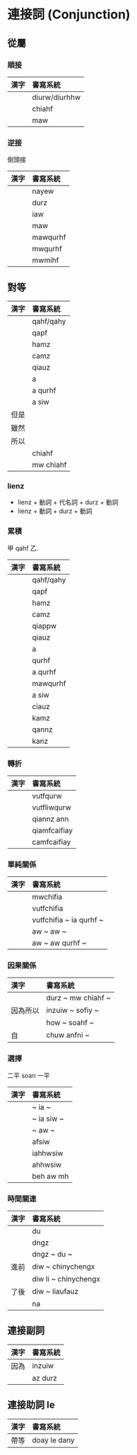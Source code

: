 # 連接詞 (Conjunction)

## 從屬

### 順接

| 漢字 | 書寫系統 |
| :--- | :--- |
|| diurw/diurhhw |
|| chiahf |
|| maw |

### 逆接

倒頭接

| 漢字 | 書寫系統 |
| :--- | :--- |
|| nayew |
|| durz |
|| iaw |
|| maw |
|| mawqurhf |
|| mwqurhf |
|| mwmihf |

## 對等

| 漢字 | 書寫系統 |
| :--- | :--- |
|| qahf/qahy |
|| qapf |
|| hamz |
|| camz |
|| qiauz |
|| a |
|| a qurhf |
|| a siw |
| 但是 ||
| 雖然 ||
| 所以 ||
|| chiahf |
|| mw chiahf |

### lienz

* lienz + 動詞 + 代名詞 + durz + 動詞
* lienz + 動詞 + durz + 動詞

### 累積

甲 qahf 乙.

| 漢字 | 書寫系統 |
| :--- | :--- |
|| qahf/qahy |
|| qapf |
|| hamz |
|| camz |
|| qiappw |
|| qiauz |
|| a |
|| qurhf |
|| a qurhf |
|| mawqurhf |
|| a siw |
|| ciauz |
|| kamz |
|| qannz |
|| kanz |

### 轉折

| 漢字 | 書寫系統 |
| :--- | :--- |
|| vutfqurw |
|| vutfliwqurw |
|| qiannz ann |
|| qiamfcaifiay |
|| camfcaifiay |

### 單純關係

| 漢字 | 書寫系統 |
| :--- | :--- |
|| mwchifia |
|| vutfchifia |
|| vutfchifia ~ ia qurhf ~ |
|| aw ~ aw ~ |
|| aw ~ aw qurhf ~ |

### 因果關係

| 漢字 | 書寫系統 |
| :--- | :--- |
|| durz ~ mw chiahf ~ |
| 因為所以 | inzuiw ~ sofiy ~ |
|| how ~ soahf ~ |
| 自 | chuw anfni ~ |

### 選擇

二平 soan 一平

| 漢字 | 書寫系統 |
| :--- | :--- |
|| ~ ia ~ |
|| ~ ia siw ~ |
|| ~ aw ~ |
|| afsiw |
|| iahhwsiw |
|| ahhwsiw |
|| beh aw mh |

### 時間關連

| 漢字 | 書寫系統 |
| :--- | :--- |
|| du |
|| dngz |
|| dngz ~ du ~ |
| 進前 | diw ~ chinychengx |
|| diw li ~ chinychengx |
| 了後 | diw ~ liaufauz |
|| na |

## 連接副詞

| 漢字 | 書寫系統 |
| :--- | :--- |
| 因為 | inzuiw |
|| az durz |

## 連接助詞 le

| 漢字 | 書寫系統 |
| :--- | :--- |
| 帶等 | doay le dany |
